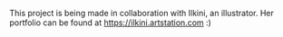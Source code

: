 This project is being made in collaboration with Ilkini, an illustrator. Her portfolio can be found at https://ilkini.artstation.com :) 